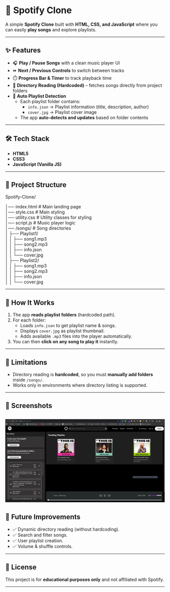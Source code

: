 # 🎵 Spotify Clone

A simple **Spotify Clone** built with **HTML, CSS, and JavaScript** where you can easily **play songs** and explore playlists.  

---

## ✨ Features
- 🎧 **Play / Pause Songs** with a clean music player UI  
- ⏩ **Next / Previous Controls** to switch between tracks  
- ⏱️ **Progress Bar & Timer** to track playback time  
- 📂 **Directory Reading (Hardcoded)** – fetches songs directly from project folders  
- 📑 **Auto Playlist Detection**  
  - Each playlist folder contains:
    - `info.json` → Playlist information (title, description, author)  
    - `cover.jpg` → Playlist cover image  
  - The app **auto-detects and updates** based on folder contents  

---

## 🛠️ Tech Stack
- **HTML5**  
- **CSS3**  
- **JavaScript (Vanilla JS)**  

---

## 📂 Project Structure
Spotify-Clone/

│── index.html           # Main landing page  
│── style.css            # Main styling  
│── utility.css          # Utility classes for styling  
│── script.js            # Music player logic  
│── /songs/              # Song directories  
│   ├── Playlist1/  
│   │   ├── song1.mp3  
│   │   ├── song2.mp3  
│   │   ├── info.json  
│   │   └── cover.jpg  
│   ├── Playlist2/  
│   │   ├── song1.mp3  
│   │   ├── song2.mp3  
│   │   ├── info.json  
│   │   └── cover.jpg  


---

## 🚀 How It Works
1. The app **reads playlist folders** (hardcoded path).  
2. For each folder:  
   - Loads `info.json` to get playlist name & songs.  
   - Displays `cover.jpg` as playlist thumbnail.  
   - Adds available `.mp3` files into the player automatically.  
3. You can then **click on any song to play it** instantly.  

---

## 📌 Limitations
- Directory reading is **hardcoded**, so you must **manually add folders** inside `/songs/`.  
- Works only in environments where directory listing is supported.  

---

## 📸 Screenshots 
![Home Page](assets/screenshots/home.png)
--- 


## 🎯 Future Improvements
- ✅ Dynamic directory reading (without hardcoding).  
- ✅ Search and filter songs.  
- ✅ User playlist creation.  
- ✅ Volume & shuffle controls.  

---

## 📜 License
This project is for **educational purposes only** and not affiliated with Spotify.  

---
